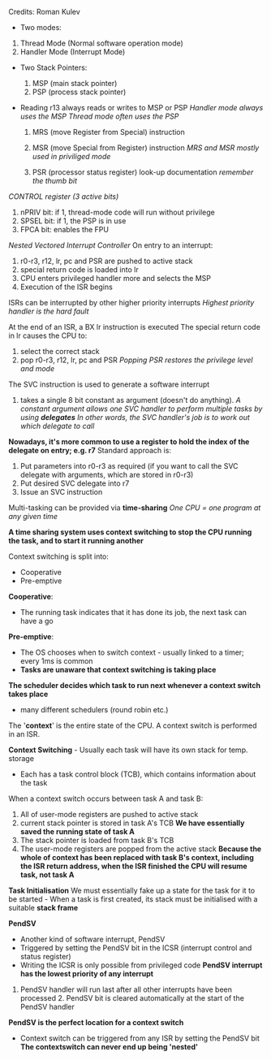 Credits: Roman Kulev

-   Two modes:

1.  Thread Mode (Normal software operation mode)
2.  Handler Mode (Interrupt Mode)

-   Two Stack Pointers:

    1.  MSP (main stack pointer)
    2.  PSP (process stack pointer)

-   Reading r13 always reads or writes to MSP or PSP *Handler mode
    always uses the MSP* *Thread mode often uses the PSP*

    1.  MRS (move Register from Special) instruction

    2.  MSR (move Special from Register) instruction *MRS and MSR mostly
        used in priviliged mode*

    3.  PSR (processor status register) look-up documentation *remember
        the thumb bit*

*CONTROL register (3 active bits)* 
1. nPRIV bit: if 1, thread-mode code will run without privilege 
2. SPSEL bit: if 1, the PSP is in use 
3. FPCA bit: enables the FPU

*Nested Vectored Interrupt Controller* 
On entry to an interrupt: 
1. r0-r3, r12, lr, pc and PSR are pushed to active stack
2. special return code is loaded into lr 
3. CPU enters privileged handler more and selects the MSP  
4. Execution of the ISR begins

ISRs can be interrupted by other higher priority interrupts *Highest
priority handler is the hard fault*

At the end of an ISR, a BX lr instruction is executed The special return
code in lr causes the CPU to: 
1. select the correct stack 
2. pop r0-r3, r12, lr, pc and PSR *Popping PSR restores the privilege level and mode*

The SVC instruction is used to generate a software interrupt 
1. takes a single 8 bit constant as argument (doesn't do anything). 
*A constant argument allows one SVC handler to perform multiple tasks by using
**delegates*** 
*In other words, the SVC handler's job is to work out
which delegate to call*

**Nowadays, it's more common to use a register to hold the index of the
delegate on entry; e.g. r7** 
Standard approach is: 
1. Put parameters
into r0-r3 as required (if you want to call the SVC delegate with
arguments, which are stored in r0-r3) 
2. Put desired SVC delegate into
r7 
3. Issue an SVC instruction

Multi-tasking can be provided via **time-sharing** 
*One CPU = one program at any given time*

**A time sharing system uses context switching to stop the CPU running
the task, and to start it running another**

Context switching is split into: 
- Cooperative 
- Pre-emptive

**Cooperative**: 
- The running task indicates that it has done its job,
the next task can have a go
 
**Pre-emptive**: 
- The OS chooses when to switch context - usually linked to a timer; every 1ms is common 
- **Tasks are unaware that context switching is taking place**

**The scheduler decides which task to run next whenever a context switch
takes place** 
- many different schedulers (round robin etc.)

The '**context**' is the entire state of the CPU. A context switch is
performed in an ISR.

**Context Switching** - Usually each task will have its own stack for
temp. storage 
- Each has a task control block (TCB), which contains
information about the task

When a context switch occurs between task A and task B: 
1. All of user-mode registers are pushed to active stack 
2. current stack pointer is stored in task A's TCB 
**We have essentially saved the running
state of task A** 
3. The stack pointer is loaded from task B's TCB 
4. The user-mode registers are popped from the active stack 
**Because the whole of context has been replaced with task B's context, including the
ISR return address, when the ISR finished the CPU will resume task, not
task A**

**Task Initialisation** 
We must essentially fake up a state for the task for it to be started - When a task is first created, its stack must be initialised with a suitable **stack frame**

**PendSV** 
- Another kind of software interrupt, PendSV 
- Triggered by setting the PendSV bit in the ICSR (interrupt control and status
register) 
- Writing the ICSR is only possible from privileged code
**PendSV interrupt has the lowest priority of any interrupt** 
1. PendSV handler will run last after all other interrupts have been processed 2.
PendSV bit is cleared automatically at the start of the PendSV handler

**PendSV is the perfect location for a context switch** 
- Context switch can be triggered from any ISR by setting the PendSV bit 
**The contextswitch can never end up being 'nested'**
